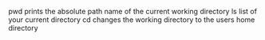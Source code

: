 pwd prints the absolute path name of the current working directory
ls list of your current directory
cd changes the working directory to the users home directory
